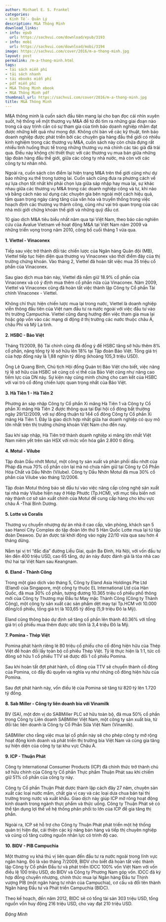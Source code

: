 ```yaml
---
author: Michael E. S. Frankel
categories:
- Kinh Tế - Quản Lý
description: M&A Thông Minh
download_links:
- info: epub
  url: https://sachvui.com/download/epub/3193
- info: mobi
  url: https://sachvui.com/download/mobi/3194
image: https://sachvui.com/cover/2016/m-a-thong-minh.jpg
layout: post
permalink: /m-a-thong-minh.html
tags:
- tải sách miễn phí
- tải sách nhanh
- tải ebooks miễn phí
- pdf miễn phí
- M&A Thông Minh ebook
- M&A Thông Minh pdf
thumbnail_url: https://sachvui.com/cover/2016/m-a-thong-minh.jpg
title: M&A Thông Minh
---
```


 <div class="item-desc text-justify"> <p>M&amp;A thông minh là cuốn sách đầu tiên mang lại cho bạn đọc cái nhìn xuyên suốt, hệ thống về một thương vụ M&amp;A để từ đó tìm ra những giai đoạn nào trong cả quy trình cần có sự tham gia của tình báo doanh nghiệp nhằm đạt được những kết quả như mong đợi. Không chỉ bàn về các kỹ thuật, tình báo doanh nghiệp được phát triển bởi các chuyên gia hàng đầu thế giới có nhiều kinh nghiệm trong các thương vụ M&amp;A, cuốn sách này còn chứa đựng rất nhiều tình huống thực tế trong những thương vụ mà chính các tác giả đã trải qua. Điều này không chỉ thiết thực với các thương vụ mua bán giữa những tập đoàn hàng đầu thế giới, giữa các công ty nhà nước, mà còn với các công ty tư nhân nhỏ.</p><p>Ngoài ra, cuốn sách còn điểm lại hiện trạng M&amp;A trên thế giới cũng như dự báo những xu thế trong tương lai. Cuốn sách cũng đưa ra phương cách về sự lựa chọn tốt nhất khi phải chọn lựa giữa sáp nhập hay mua lại, sự khác nhau giữa các thương vụ M&amp;A trong các doanh nghiệp công và tư, khi nào và bằng cách nào sử dụng các chuyên gia bên ngoài một cách hiệu quả, tầm quan trọng ngày càng tăng của văn hóa và truyền thống trong việc hoạch định các thương vụ thành công, cũng như vai trò quan trọng của các nhà môi giới chứng khoán thế giới và những quỹ đầu cơ.</p><p>10 giao dịch M&amp;A tiêu biểu nhất năm qua tại Việt Nam, theo báo cáo nghiên cứu của Avalue Vietnam về hoạt động M&amp;A tại Việt Nam năm 2009 và những triển vọng trong năm 2010, công bố cuối tháng 1 vừa qua. <br><br><strong>1. Viettel - Vinaconex</strong><br><br>Tiếp sau việc trở thành đối tác chiến lược của Ngân hàng Quân đội (MB), Viettel tiếp tục hiện diện qua thương vụ Vinaconex vào thời điểm đáy của thị trường chứng khoán. Vào tháng 2, Viettel đã hoàn tất việc mua 35 triệu cổ phần của Vinaconex.<br><br>Sau giao dịch mua bán này, Viettel đã nắm giữ 18.9% cổ phần của Vinaconex và có ý định mua thêm cổ phần nữa của Vinaconex. Năm 2009, Viettel và Vinaconex cũng đã hoàn tất việc thành lập Công ty Cổ phần Tài chính Vinaconex - Viettel.<br><br>Không chỉ thực hiện chiến lược mua lại trong nước, Viettel là doanh nghiệp viễn thông đầu tiên của Việt nam đầu tư ra nước ngoài với việc đầu tư vào thị trường Campuchia. Viettel cũng đang hướng đến việc tham gia mua lại hoặc góp vốn vào các mạng di động ở thị trường các nước thuộc châu Á, châu Phi và Mỹ La tinh.<br><br><strong>2. HSBC - Bảo Việt</strong><br><br>Tháng 11/2009, Bộ Tài chính cũng đã đồng ý để HSBC tăng sở hữu thêm 8% cổ phần, nâng tổng tỷ lệ sở hữu lên 18% tại Tập đoàn Bảo Việt. Tổng giá trị của hợp đồng này là 1,88 nghìn tỷ đồng (khoảng 105,3 triệu USD).<br><br>Ông Lê Quang Bình, Chủ tịch Hội đồng Quản trị Bảo Việt cho biết, việc nâng tỷ lệ sở hữu của HSBC sẽ củng cố vị thế của Bảo Việt cũng như nâng cao tiềm lực của DN này. Sự kiện này cũng minh chứng cho cam kết của HSBC với vai trò cổ đông chiến lược quan trọng nhất của Bảo Việt.<br><br><strong>3. Hà Tiên 1 - Hà Tiên 2</strong><br><br>Phương án sáp nhập Công ty Cổ phần Xi măng Hà Tiên 1 và Công ty Cổ phần Xi măng Hà Tiên 2 được thông qua tại Đại hội cổ đông bất thường ngày 29/12/2009, với sự đồng thuận từ 144 cổ đông Công ty Cổ phần Xi măng Hà Tiên 1. Đây là giao dịch hợp nhất giữa hai doanh nghiệp có quy mô lớn nhất trên thị trường chứng khoán Việt Nam cho đến nay.<br><br>Sau khi sáp nhập, Hà Tiên trở thành doanh nghiệp xi măng lớn nhất Việt Nam niêm yết trên sàn HSX với mức vốn hóa gần 2.800 tỉ đồng. <br><br><strong>4. Motul - Vilube</strong><br><br>Tập đoàn Dầu nhớt Motul, một công ty sản xuất và phân phối dầu nhớt của Pháp đã mua 70% cổ phần còn lại mà nó chưa nắm giữ tại Công ty Cổ Phần Hóa Chất và Dầu Nhờn (Vilube). Công ty Dầu Nhờn Motul đã mua 30% cổ phần của Vilube vào tháng 12/2006.<br><br>Tập đoàn Motul thông báo sẽ đầu tư vào việc nâng cấp công nghệ sản xuất tại nhà máy Vilube hiện nay ở Hiệp Phước (Tp.HCM), với mục tiêu biến nơi này thành cơ sở sản xuất chính của Motul để cung cấp hàng cho khu vực châu Á -Thái Bình Dương.<br><br><strong>5. Lotte và Coralis</strong><br><br>Thương vụ chuyển nhượng dự án nhà ở cao cấp, văn phòng, khách sạn 5 sao Hanoi City Complex do tập đoàn lớn thứ 5 Hàn Quốc Lotte mua lại từ tập đoàn Deawoo. Dự án được tái khởi động vào ngày 22/10 vừa qua sau hơn 4 tháng dừng.<br><br>Nằm tại vị trí “đắc địa” đường Liễu Giai, quận Ba Đình, Hà Nội, với vốn đầu tư lên đến 400 triệu USD, cao 65 tầng, dự án này được đánh giá là tòa nhà cao thứ hai tại Việt Nam sau Keangnam.<br><br><strong>6. Eland - Thành Công</strong><br><br>Trong một giao dịch vào tháng 5, Công ty Eland Asia Holdings Pte Ltd (Eland) của Singapore, một công ty thuộc EL International Ltd của Hàn Quốc, đã mua 30% cổ phần, tương đương 10.365 triệu cổ phiếu phổ thông mới của Công ty Thương mại Đầu tư May mặc Thành Công (Công ty Thành Công), một công ty sản xuất các sản phẩm dệt may tại Tp.HCM với 10.000 đồng/cổ phiếu, tổng giá trị là 103,65 tỷ đồng (5,9 triệu Đô la Mỹ).<br><br>Eland cũng thông báo dự định sẽ tăng cổ phần lên thành 40.36% với tổng giá trị cổ phiếu mua thêm được ước tính là 3,4 triệu Đô la Mỹ.<br><br><strong>7. Pomina - Thép Việt</strong><br><br>Pomina phát hành riêng lẻ 80 triệu cổ phiếu cho cổ đông hiện hữu của Thép Việt để hoán đổi lấy toàn bộ cổ phiếu Thép Việt. Tỷ lệ thực hiện là 1:1, tức cổ đông sở hữu 1 cổ phiếu TTV sẽ được đổi 1 cổ phiếu Pomina.<br><br>Sau khi hoàn tất đợt phát hành, cổ đông của TTV sẽ chuyển thành cổ đông của Pomina, có đầy đủ quyền và nghĩa vụ như những cổ đông hiện hữu của Pomina.<br><br>Sau đợt phát hành này, vốn điều lệ của Pomina sẽ tăng từ 820 tỷ lên 1.720 tỷ đồng.<br><br><strong>8. Sab Miller - Công ty liên doanh bia với Vinamilk</strong><br><br>BV (SA), một đơn vị do SABMiller PLC sở hữu toàn bộ, đã mua 50% cổ phần trong Công ty Liên doanh SABMiller Việt Nam, một công ty sản xuất bia, từ đối tác liên doanh là Công ty Cổ Phần Sữa Việt Nam (Vinamilk).<br><br>SABMiller cho rằng việc mua lại cổ phần này sẽ cho phép công ty mở rộng hoạt động kinh doanh và phát triển thị trường bia Việt Nam và cũng gia tăng sự hiện diện của công ty tại khu vực Châu Á.<br><br><strong>9. ICP - Thuận Phát</strong><br><br>Công ty International Consumer Products (ICP) đã chính thức trở thành chủ sở hữu chính của Công ty Cổ phần Thực phẩm Thuận Phát sau khi chiếm giữ 51% cổ phần của công ty này.<br><br>Công ty Cổ phần Thuận Phát được thành lập cách đây 27 năm, chuyên sản xuất các loại nước mắm, chất gia vị cay và các loại dưa chua bán tại thị trường trong nước và xuất khẩu. Giao dịch này giúp ICP mở rông hoạt động kinh doanh trong ngành thực phẩm và thức uống. Công ty Thuận Phát sẽ có thể tận dụng lợi thế về hệ thống phân phối to lớn của ICP để gia tăng thị phần.<br><br>Ngoài ra, ICP sẽ hỗ trợ cho Công ty Thuận Phát phát triển một hệ thống quản trị hiện đại, cải thiện các kỹ năng bán hàng và tiếp thị chuyên nghiệp và củng cố tăng cường nguồn nhân lực có trình độ cao.<br><br><strong>10. BIDV - PIB Campuchia</strong><br><br>Một thương vụ khá thú vị liên quan đến đầu tư ra nước ngoài trong lĩnh vực ngân hàng. Đó là vào tháng 7/2009, BIDV cho biết đã hoàn tất việc thành lập Công ty Cổ phần Đầu tư và phát triển IDCC 100% vốn Việt Nam với vốn điều lệ 100 triệu USD, do BIDV và Công ty Phương Nam góp vốn. IDCC đã ký hợp đồng chuyển nhượng, chính thức mua lại Ngân hàng Đầu tư Thịnh vượng PIB (một ngân hàng tư nhân của Campuchia), cơ cấu và đổi tên thành Ngân hàng Đầu tư và Phát triển Campuchia (BIDC).<br><br>Theo kế hoạch, đến năm 2012, BIDC sẽ có tổng tài sản 303 triệu USD, tổng nguồn vốn huy động 216 triệu USD, cho vay đạt 210 triệu USD.<br><br><em>Đặng Minh</em></p><p> </p> </div>